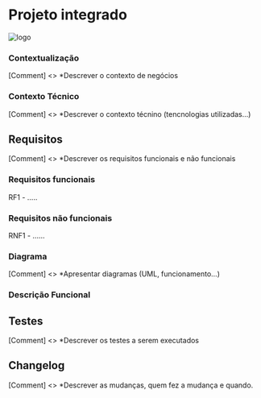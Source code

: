 # Projeto integrado
![logo](https://user-images.githubusercontent.com/46695647/188506507-ac55d032-bbeb-4d26-8f20-af8af35fb45a.png)

### Contextualização
[Comment] <> *Descrever o contexto de negócios 

### Contexto Técnico
[Comment] <> *Descrever o contexto técnino (tencnologias utilizadas...)

## Requisitos
[Comment] <> *Descrever os requisitos funcionais e não funcionais
### Requisitos funcionais
 RF1 - .....
 
### Requisitos não funcionais
 RNF1 - ......
 
### Diagrama
[Comment] <> *Apresentar diagramas (UML, funcionamento...)

### Descrição Funcional

## Testes
[Comment] <> *Descrever os testes a serem executados

## Changelog
[Comment] <> *Descrever as mudanças, quem fez a mudança e quando.
